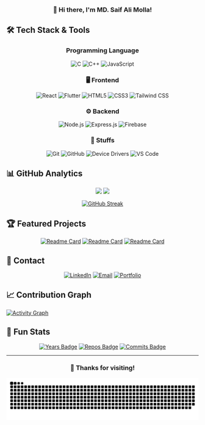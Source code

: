 <div align="center">
  
 ### 👋 Hi there, I'm MD. Saif Ali Molla!
</div>

## 🛠️ Tech Stack & Tools

<div align="center">

### Programming Language
![C](https://img.shields.io/badge/-C-A8B9CC?style=for-the-badge&logo=c&logoColor=black)
![C++](https://img.shields.io/badge/-C++-00599C?style=for-the-badge&logo=cplusplus&logoColor=white)
![JavaScript](https://img.shields.io/badge/-JavaScript-F7DF1E?style=for-the-badge&logo=javascript&logoColor=black)

### 🖥️ Frontend
![React](https://img.shields.io/badge/-React-61DAFB?style=for-the-badge&logo=react&logoColor=black)
![Flutter](https://img.shields.io/badge/-Flutter-02569B?style=for-the-badge&logo=flutter&logoColor=white)
![HTML5](https://img.shields.io/badge/-HTML5-E34F26?style=for-the-badge&logo=html5&logoColor=white)
![CSS3](https://img.shields.io/badge/-CSS3-1572B6?style=for-the-badge&logo=css3&logoColor=white)
![Tailwind CSS](https://img.shields.io/badge/-Tailwind_CSS-38B2AC?style=for-the-badge&logo=tailwind-css&logoColor=white)

### ⚙️ Backend
![Node.js](https://img.shields.io/badge/-Node.js-339933?style=for-the-badge&logo=node.js&logoColor=white)
![Express.js](https://img.shields.io/badge/-Express.js-000000?style=for-the-badge&logo=express&logoColor=white)
![Firebase](https://img.shields.io/badge/-Firebase-FFCA28?style=for-the-badge&logo=firebase&logoColor=black)

### 🚀 Stuffs
![Git](https://img.shields.io/badge/-Git-F05032?style=for-the-badge&logo=git&logoColor=white)
![GitHub](https://img.shields.io/badge/-GitHub-181717?style=for-the-badge&logo=github&logoColor=white)
![Device Drivers](https://img.shields.io/badge/-Device%20Drivers-DC382D?style=for-the-badge&logo=redhat&logoColor=white)
![VS Code](https://img.shields.io/badge/-VS_Code-007ACC?style=for-the-badge&logo=visual-studio-code&logoColor=white)


</div>


## 📊 GitHub Analytics

<div align="center">
  
<img height="180em" src="https://github-readme-stats.vercel.app/api?username=MdSaifAliMolla&show_icons=true&theme=tokyonight&include_all_commits=true&count_private=true"/>
<img height="180em" src="https://github-readme-stats.vercel.app/api/top-langs/?username=MdSaifAliMolla&layout=compact&langs_count=8&theme=tokyonight"/>

</div>

<div align="center">
  
[![GitHub Streak](https://streak-stats.demolab.com/?user=MdSaifAliMolla&theme=tokyonight)](https://git.io/streak-stats)

</div>


## 🏆 Featured Projects

<div align="center">

[![Readme Card](https://github-readme-stats.vercel.app/api/pin/?username=MdSaifAliMolla&repo=FUZZ&theme=tokyonight)](https://github.com/MdSaifAliMolla/FUZZ)
[![Readme Card](https://github-readme-stats.vercel.app/api/pin/?username=MdSaifAliMolla&repo=Aim&theme=tokyonight)](https://github.com/MdSaifAliMolla/Aim)
[![Readme Card](https://github-readme-stats.vercel.app/api/pin/?username=MdSaifAliMolla&repo=lyanna&theme=tokyonight)](https://github.com/MdSaifAliMolla/lyanna)

</div>


## 🤝 Contact

<div align="center">

[![LinkedIn](https://img.shields.io/badge/-LinkedIn-0077B5?style=for-the-badge&logo=linkedin&logoColor=white)]([https://linkedin.com/in/](https://www.linkedin.com/in/md-saif-ali-molla-0751b227a/))
[![Email](https://img.shields.io/badge/-Email-D14836?style=for-the-badge&logo=gmail&logoColor=white)](mailto:your.email@example.com)
[![Portfolio](https://img.shields.io/badge/-Portfolio-000000?style=for-the-badge&logo=react&logoColor=white)](https://yourwebsite.com)

</div>


## 📈 Contribution Graph

[![Activity Graph](https://github-readme-activity-graph.vercel.app/graph?username=MdSaifAliMolla&theme=tokyo-night)](https://github.com/ashutosh00710/github-readme-activity-graph)


## 🎯 Fun Stats

<div align="center">

[![Years Badge](https://badges.pufler.dev/years/MdSaifAliMolla?style=for-the-badge&color=blue&logo=github)](https://badges.pufler.dev)
[![Repos Badge](https://badges.pufler.dev/repos/MdSaifAliMolla?style=for-the-badge&color=red&logo=github)](https://badges.pufler.dev)
[![Commits Badge](https://badges.pufler.dev/commits/monthly/MdSaifAliMolla?style=for-the-badge&color=green&logo=github)](https://badges.pufler.dev)

</div>

---

<div align="center">

### 🎉 Thanks for visiting!

<img src="https://raw.githubusercontent.com/platane/snk/output/github-contribution-grid-snake-dark.svg" alt="Snake animation" />

</div>
